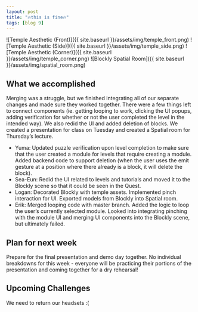 ```yaml
---
layout: post
title: "🔥this is fine🔥"
tags: [blog 9]
---
```


![Temple Aesthetic (Front)]({{ site.baseurl }}/assets/img/temple_front.png)
![Temple Aesthetic (Side)]({{ site.baseurl }}/assets/img/temple_side.png)
![Temple Aesthetic (Corner)]({{ site.baseurl }}/assets/img/temple_corner.png)
![Blockly Spatial Room]({{ site.baseurl }}/assets/img/spatial_room.png)
 
## What we accomplished
Merging was a struggle, but we finished integrating all of our separate changes and made sure they worked together. There were a few things left to connect components (ie. getting looping to work, clicking the UI popups, adding verification for whether or not the user completed the level in the intended way). We also redid the UI and added deletion of blocks. We created a presentation for class on Tuesday and created a Spatial room for Thursday’s lecture.
 
* Yuma: Updated puzzle verification upon level completion to make sure that the user created a module for levels that require creating a module. Added backend code to support deletion (when the user uses the emit gesture at a position where there already is a block, it will delete the block).
* Sea-Eun: Redid the UI related to levels and tutorials and moved it to the Blockly scene so that it could be seen in the Quest.
* Logan: Decorated Blockly with temple assets. Implemented pinch interaction for UI. Exported models from Blockly into Spatial room.
* Erik: Merged looping code with master branch. Added the logic to loop the user’s currently selected module. Looked into integrating pinching with the module UI and merging UI components into the Blockly scene, but ultimately failed.
 
 
## Plan for next week
Prepare for the final presentation and demo day together.
No individual breakdowns for this week - everyone will be practicing their portions of the presentation and coming together for a dry rehearsal!
 
 
 
## Upcoming Challenges
We need to return our headsets :(

